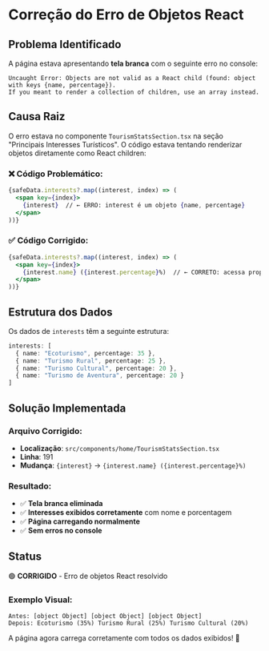 # Correção do Erro de Objetos React

## Problema Identificado

A página estava apresentando **tela branca** com o seguinte erro no console:

```
Uncaught Error: Objects are not valid as a React child (found: object with keys {name, percentage}). 
If you meant to render a collection of children, use an array instead.
```

## Causa Raiz

O erro estava no componente `TourismStatsSection.tsx` na seção "Principais Interesses Turísticos". O código estava tentando renderizar objetos diretamente como React children:

### ❌ **Código Problemático:**
```jsx
{safeData.interests?.map((interest, index) => (
  <span key={index}>
    {interest}  // ← ERRO: interest é um objeto {name, percentage}
  </span>
))}
```

### ✅ **Código Corrigido:**
```jsx
{safeData.interests?.map((interest, index) => (
  <span key={index}>
    {interest.name} ({interest.percentage}%)  // ← CORRETO: acessa propriedades do objeto
  </span>
))}
```

## Estrutura dos Dados

Os dados de `interests` têm a seguinte estrutura:
```typescript
interests: [
  { name: "Ecoturismo", percentage: 35 },
  { name: "Turismo Rural", percentage: 25 },
  { name: "Turismo Cultural", percentage: 20 },
  { name: "Turismo de Aventura", percentage: 20 }
]
```

## Solução Implementada

### **Arquivo Corrigido:**
- **Localização**: `src/components/home/TourismStatsSection.tsx`
- **Linha**: 191
- **Mudança**: `{interest}` → `{interest.name} ({interest.percentage}%)`

### **Resultado:**
- ✅ **Tela branca eliminada**
- ✅ **Interesses exibidos corretamente** com nome e porcentagem
- ✅ **Página carregando normalmente**
- ✅ **Sem erros no console**

## Status

🟢 **CORRIGIDO** - Erro de objetos React resolvido

### Exemplo Visual:
```
Antes: [object Object] [object Object] [object Object]
Depois: Ecoturismo (35%) Turismo Rural (25%) Turismo Cultural (20%)
```

A página agora carrega corretamente com todos os dados exibidos! 🎉




